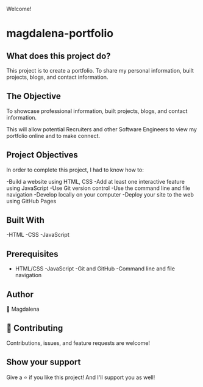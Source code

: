 Welcome! 

# magdalena-portfolio

## What does this project do?
This project is to create a portfolio. To share my personal information, built projects, blogs, and contact information.




## The Objective
To showcase professional information, built projects, blogs, and contact information. 

This will allow potential Recruiters and other Software Engineers to view my portfolio online and to make connect.

## Project Objectives
In order to complete this project, I had to know how to:

-Build a website using HTML, CSS
-Add at least one interactive feature using JavaScript
-Use Git version control
-Use the command line and file navigation
-Develop locally on your computer
-Deploy your site to the web using GitHub Pages

## Built With
-HTML
-CSS
-JavaScript

## Prerequisites
- HTML/CSS
-JavaScript
-Git and GitHub
-Command line and file navigation

## Author
👤 Magdalena



## 🤝 Contributing
Contributions, issues, and feature requests are welcome!


## Show your support
Give a ⭐️ if you like this project! And I'll support you as well!




